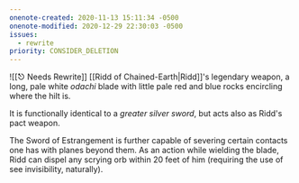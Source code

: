 ```yaml
---
onenote-created: 2020-11-13 15:11:34 -0500
onenote-modified: 2020-12-29 22:30:03 -0500
issues:
  - rewrite
priority: CONSIDER_DELETION
---
```

![[⎋ Needs Rewrite]]
[[Ridd of Chained-Earth|Ridd]]'s legendary weapon, a long, pale white *odachi* blade with little pale red and blue rocks encircling where the hilt is.

It is functionally identical to a *greater silver sword*, but acts also as Ridd's pact weapon.

The Sword of Estrangement is further capable of severing certain contacts one has with planes beyond them. As an action while wielding the blade, Ridd can dispel any scrying orb within 20 feet of him (requiring the use of see invisibility, naturally).
